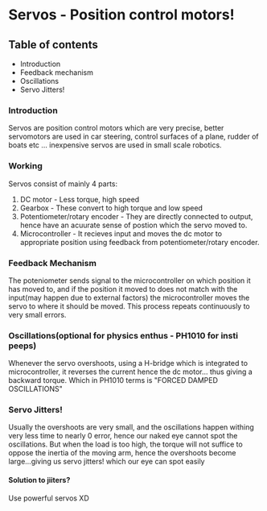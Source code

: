 # Servos - Position control motors!
## Table of contents
* Introduction
* Feedback mechanism
* Oscillations
* Servo Jitters!
### Introduction
Servos are position control motors which are very precise, better servomotors are used in car steering, control surfaces of a plane, rudder of boats etc ... inexpensive servos are used in small scale robotics.
### Working
Servos consist of mainly 4 parts: 
  1. DC motor - Less torque, high speed
  2. Gearbox - These convert to high torque and low speed
  3. Potentiometer/rotary encoder - They are directly connected to output, hence have an acuurate sense of postion which the servo moved to.
  4. Microcontroller - It recieves input and moves the dc motor to appropriate position using feedback from potentiometer/rotary encoder.
### Feedback Mechanism
The poteniometer sends signal to the microcontroller on which position it has moved to, and if the position it moved to does not match with the input(may happen due to external factors) the microcontroller moves the servo to where it should be moved. This process repeats continuously to very small errors.
### Oscillations(optional for physics enthus - PH1010 for insti peeps)
Whenever the servo overshoots, using a H-bridge which is integrated to microcontroller, it reverses the current hence the dc motor... thus giving a backward torque. Which in PH1010 terms is "FORCED DAMPED OSCILLATIONS"
### Servo Jitters!
Usually the overshoots are very small, and the oscillations happen withing very less time to nearly 0 error, hence our naked eye cannot spot the oscillations.
But when the load is too high, the torque will not suffice to oppose the inertia of the moving arm, hence the overshoots become large...giving us servo jitters! which our eye can spot easily
#### Solution to jiiters?
Use powerful servos XD

